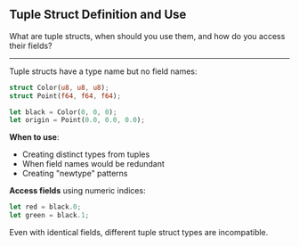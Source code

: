 ## Tuple Struct Definition and Use

What are tuple structs, when should you use them, and how do you access their fields?

---

Tuple structs have a type name but no field names:

```rust
struct Color(u8, u8, u8);
struct Point(f64, f64, f64);

let black = Color(0, 0, 0);
let origin = Point(0.0, 0.0, 0.0);
```

**When to use**:
- Creating distinct types from tuples
- When field names would be redundant
- Creating "newtype" patterns

**Access fields** using numeric indices:
```rust
let red = black.0;
let green = black.1;
```

Even with identical fields, different tuple struct types are incompatible.

